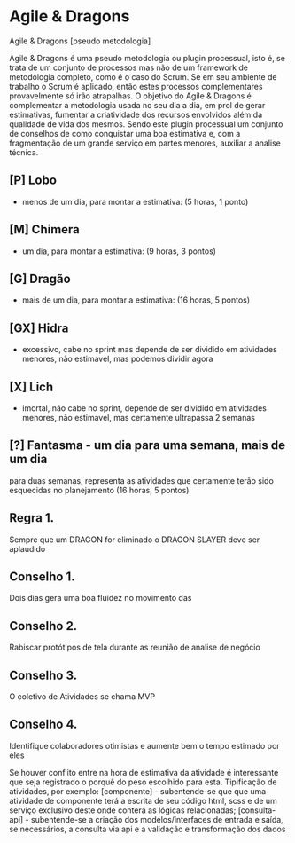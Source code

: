 # Agile & Dragons

Agile & Dragons [pseudo metodologia]

Agile & Dragons é uma pseudo metodologia ou plugin processual, isto é, se trata de um conjunto de processos mas não de um framework de metodologia completo, como é o caso do Scrum. Se em seu ambiente de trabalho o Scrum é aplicado, então estes processos complementares provavelmente só irão atrapalhas.
O objetivo do Agile & Dragons é complementar a metodologia usada no seu dia a dia, em prol de gerar estimativas, fumentar a criatividade dos recursos envolvidos além da qualidade de vida dos mesmos. Sendo este plugin processual um conjunto de conselhos de como conquistar uma boa estimativa e, com a fragmentação de um grande serviço em partes menores, auxiliar a analise técnica.

## [P]  Lobo
- menos de um dia, para montar a estimativa: (5 horas, 1 ponto)

## [M]  Chimera
- um dia, para montar a estimativa: (9 horas, 3 pontos)

## [G]  Dragão
- mais de um dia, para montar a estimativa: (16 horas, 5 pontos)

## [GX] Hidra
- excessivo, cabe no sprint mas depende de ser dividido em atividades menores, não estimavel, mas podemos dividir agora

## [X]  Lich
- imortal, não cabe no sprint, depende de ser dividido em atividades menores, não estimavel, mas certamente ultrapassa 2 semanas

## [?]  Fantasma - um dia para uma semana, mais de um dia
para duas semanas, representa as atividades que certamente
terão sido esquecidas no planejamento (16 horas, 5 pontos)

## Regra 1.
Sempre que um DRAGON for eliminado o DRAGON SLAYER deve ser aplaudido

## Conselho 1.
Dois dias gera uma boa fluídez no movimento das

## Conselho 2.
Rabiscar protótipos de tela durante as reunião de analise de negócio

## Conselho 3.
O coletivo de Atividades se chama MVP

## Conselho 4.
Identifique colaboradores otimistas e aumente bem o tempo estimado por eles

Se houver conflito entre na hora de estimativa da atividade é interessante que seja registrado o porquê do peso escolhido para esta.
Tipificação de atividades, por exemplo:
[componente] - subentende-se que que uma atividade de componente terá a escrita de seu código html, scss e de um serviço exclusivo deste onde conterá as lógicas relacionadas;
[consulta-api] - subentende-se a criação dos modelos/interfaces de entrada e saída, se necessários, a consulta via api e a validação e transformação dos dados
